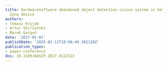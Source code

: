 ```yaml
---
title: Hardwares̄oftware abandoned object detection vision system in heterogeneous
  Zynq device
authors:
- Tomasz Kryjak
- Artur Skirzyński
- Marek Gorgoń
date: '2017-01-01'
publishDate: '2025-02-11T18:08:49.382120Z'
publication_types:
- paper-conference
doi: 10.1109/DASIP.2017.8122122
---
```

